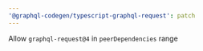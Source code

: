 ```yaml
---
'@graphql-codegen/typescript-graphql-request': patch
---
```


Allow `graphql-request@4` in `peerDependencies` range
